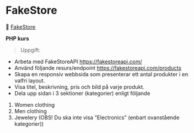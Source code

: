 # FakeStore
:link: [FakeStore](https://fakestore-projekt.herokuapp.com/)

 **PHP kurs**
>Uppgift:
- Arbeta med FakeStoreAPI https://fakestoreapi.com/
- Använd följande resurs/endpoint https://fakestoreapi.com/products
- Skapa en responsiv webbsida som presenterar ett antal produkter i en valfri layout.
- Visa titel, beskrivning, pris och bild på varje produkt.
- Dela upp sidan i 3 sektioner (kategorier) enligt följande 
1. Women clothing
2. Men clothing
3. Jewelery   (OBS! Du ska inte visa ”Electronics” (enbart ovanstående kategorier))
